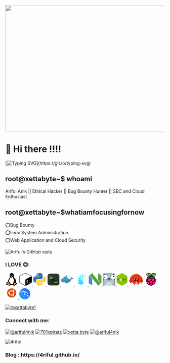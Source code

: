<img src="https://media1.giphy.com/media/qgQUggAC3Pfv687qPC/giphy.gif?cid=ecf05e47ef4y0plkcxqy5c1pabmdu6dqn45elzicscbnn2w2&rid=giphy.gif&ct=g" align="center" width="580" height="400" >
<H1>👋 Hi there !!!!</H1>

[![Typing SVG](https://readme-typing-svg.herokuapp.com?color=%2336BCF7&lines=Thanks+🖤+for+exploring+me+out+!!!!)](https://git.io/typing-svg)
## root@xettabyte~$ whoami<br/>
Ariful Anik || Ethical Hacker || Bug Bounty Hunter || SBC and Cloud Enthusiast<br/>


## root@xettabyte~$whatiamfocusingfornow<br/>
⭕Bug Bounty<br/> 
⭕linux System Administration<br/>
⭕Web Application and Cloud Security<br/>
 
![Ariful's GitHub stats](https://github-readme-stats.vercel.app/api?username=4riful&show_icons=true&theme=radical&hide)






<p align="left"><h3 align="left">I LOVE 😍:</h3>




<p align="left">  <a href="https://www.linux.org/" target="_blank"> <img src="asset/linux-svgrepo-com.png" alt="linux" width="40" height="40"/> </a> 
<a href="https://www.gnu.org/software/bash/" target="_blank"> <img src="asset/bash.png" alt="" width="40" height="40"/> </a> 
<a href="https://www.python.org/" target="_blank"> <img src="asset/python.png" alt="" width="40" height="40"/> </a> 
<a href="https://en.wikipedia.org/wiki/Command-line_interface" target="_blank"> <img src="asset/terminal-icon-png-6.png" alt="" width="40" height="40"/> </a> 
<a href="https://www.docker.com/ " target="_blank"> <img src="asset/docker.png" alt="" width="40" height="40"/> </a> 
<a href="https://www.portainer.io/" target="_blank"> <img src="asset/portainer.png" alt="" width="40" height="40"/> </a> 
<a href="https://neovim.io/" target="_blank"> <img src="asset/neovim.png" alt="" width="40" height="40"/> </a>  
<a href="https://go.dev/" target="_blank"> <img src="asset/gopher.png" alt="" width="40" height="40"/> </a>  
<a href="https://nodejs.org" target="_blank"> <img src="asset/nodejs.png" alt="" width="34" height="40"/> </a>  
<a href="https://www.rust-lang.org/" target="_blank"> <img src="asset/rust-lang.png" alt="" width="50" height="40"/> </a>  
<a href="https://www.raspbian.org/" target="_blank"> <img src="asset/rasp.png" alt="" width="35" height="40"/> </a>  
<a href="https://ubuntu.com/" target="_blank"> <img src="asset/ubuntu-logo.png" alt="" width="40" height="40"/> </a>  
<a href="https://www.kali.org/" target="_blank"> <img src="asset/kali-logo.png" alt="" width="35" height="35"/> </a>  



<p align="left"> <a href="https://twitter.com/xettabyte1" target="blank"><img src="https://img.shields.io/twitter/follow/xettabyte1?color=brightgreen&style=for-the-badge" alt="@xettabyte1"&color=0e75b6&style=flat /></a> </p>


<h3 align="left">Connect with me:</h3>
<p align="left">
<a href="https://twitter.com/@xettabyte1" target="blank"><img align="center" src="https://raw.githubusercontent.com/rahuldkjain/github-profile-readme-generator/master/src/images/icons/Social/twitter.svg" alt="@ariful4nik" height="30" width="40" /></a>
<a href="https://fb.com/701xpiratz" target="blank"><img align="center" src="https://raw.githubusercontent.com/rahuldkjain/github-profile-readme-generator/master/src/images/icons/Social/facebook.svg" alt="701xpiratz" height="30" width="40" /></a>
<a href="https://www.youtube.com/channel/UCXPvK1zmNvh60P3sMF_5M1Q" target="blank"><img align="center" src="https://raw.githubusercontent.com/rahuldkjain/github-profile-readme-generator/master/src/images/icons/Social/youtube.svg" alt="xetta byte" height="30" width="40" /></a>
<a href="https://www.hackerrank.com/ariful4nik" target="blank"><img align="center" src="https://raw.githubusercontent.com/rahuldkjain/github-profile-readme-generator/master/src/images/icons/Social/hackerrank.svg" alt="@ariful4nik" height="30" width="40" /></a>
</p>
<p align="left"> <img src="https://komarev.com/ghpvc/?username=4riful&label=Profile%20views&color=0e75b6&style=flat" alt="4riful" /> </p>

<h3 align="left">Blog : https://4riful.github.io/</h3>
<!---
4riful/4riful is a ✨ special ✨ repository because its `README.md` (this file) appears on your GitHub profile.
You can click the Preview link to take a look at your changes.
--->
